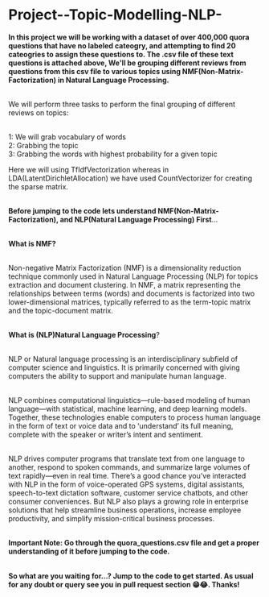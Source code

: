 # Project--Topic-Modelling-NLP-

<table>
  
**In this project we will be working with a dataset of over 400,000 quora questions that have no labeled cateogry, and attempting to find 20 cateogries to assign these questions to. The .csv file of these text questions is attached above,
We'll be grouping different reviews from questions from this csv file to various topics using NMF(Non-Matrix-Factorization) in Natural Language Processing.** <br></br>

We will perform three tasks to perform the final grouping of different reviews on topics:<br></br>

1: We will grab vocabulary of words <br>
2: Grabbing the topic<br>
3: Grabbing the words with highest probability for a given topic<br>

Here we will using TfIdfVectorization whereas in LDA(LatentDirichletAllocation) we have used CountVectorizer for creating the sparse matrix.<br></br>

**Before jumping to the code lets understand NMF(Non-Matrix-Factorization), and NLP(Natural Language Processing) First**...<br></br>


**What is NMF?** <br></br>

Non-negative Matrix Factorization (NMF) is a dimensionality reduction technique commonly used in Natural Language Processing (NLP) for topics extraction and document clustering. In NMF, a matrix representing the relationships between terms (words) and documents is factorized into two lower-dimensional matrices, typically referred to as the term-topic matrix and the topic-document matrix. <br></br>

**What is (NLP)Natural Language Processing**?<br></br>

NLP or Natural language processing is an interdisciplinary subfield of computer science and linguistics. It is primarily concerned with giving computers the ability to support and manipulate human language.<br></br>

NLP combines computational linguistics—rule-based modeling of human language—with statistical, machine learning, and deep learning models. Together, these technologies enable computers to process human language in the form of text or voice data and to ‘understand’ its full meaning, complete with the speaker or writer’s intent and sentiment.<br></br>

NLP drives computer programs that translate text from one language to another, respond to spoken commands, and summarize large volumes of text rapidly—even in real time. There’s a good chance you’ve interacted with NLP in the form of voice-operated GPS systems, digital assistants, speech-to-text dictation software, customer service chatbots, and other consumer conveniences. But NLP also plays a growing role in enterprise solutions that help streamline business operations, increase employee productivity, and simplify mission-critical business processes.<br></br>


**Important Note: Go through the quora_questions.csv file and get a proper understanding of it before jumping to the code.**


</table>

**So what are you waiting for...? Jump to the code to get started. As usual for any doubt or query see you in pull request section 😁😂. Thanks!**


